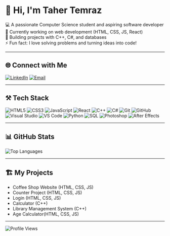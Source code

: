# 👋 Hi, I'm Taher Temraz  

💻 A passionate Computer Science student and aspiring software developer  
🌱 Currently working on web development (HTML, CSS, JS, React)  
🔭 Building projects with C++, C#, and databases  
⚡ Fun fact: I love solving problems and turning ideas into code!  

---

## 🌐 Connect with Me
[![LinkedIn](https://img.shields.io/badge/LinkedIn-0A66C2?style=for-the-badge&logo=linkedin&logoColor=white)](https://www.linkedin.com/in/taher-temraz)
[![Email](https://img.shields.io/badge/Email-D14836?style=for-the-badge&logo=gmail&logoColor=white)](mailto:taher.temraz@gmail.com)  


---

## ⚒️ Tech Stack
![HTML5](https://img.shields.io/badge/HTML5-E34F26?style=for-the-badge&logo=html5&logoColor=white)
![CSS3](https://img.shields.io/badge/CSS3-1572B6?style=for-the-badge&logo=css3&logoColor=white)
![JavaScript](https://img.shields.io/badge/JavaScript-F7DF1E?style=for-the-badge&logo=javascript&logoColor=black)
![React](https://img.shields.io/badge/React-20232A?style=for-the-badge&logo=react&logoColor=61DAFB)
![C++](https://img.shields.io/badge/C++-00599C?style=for-the-badge&logo=c%2B%2B&logoColor=white)
![C#](https://img.shields.io/badge/C%23-239120?style=for-the-badge&logo=c-sharp&logoColor=white)
![Git](https://img.shields.io/badge/Git-F05032?style=for-the-badge&logo=git&logoColor=white)
![GitHub](https://img.shields.io/badge/GitHub-181717?style=for-the-badge&logo=github&logoColor=white)
![Visual Studio](https://img.shields.io/badge/Visual_Studio-5C2D91?style=for-the-badge&logo=visual%20studio&logoColor=white)
![VS Code](https://img.shields.io/badge/VS_Code-007ACC?style=for-the-badge&logo=visual-studio-code&logoColor=white)
![Python](https://img.shields.io/badge/Python-3776AB?style=for-the-badge&logo=python&logoColor=white)
![SQL](https://img.shields.io/badge/SQL-4479A1?style=for-the-badge&logo=mysql&logoColor=white)
![Photoshop](https://img.shields.io/badge/Photoshop-31A8FF?style=for-the-badge&logo=adobe-photoshop&logoColor=white)
![After Effects](https://img.shields.io/badge/After_Effects-9999FF?style=for-the-badge&logo=adobe-after-effects&logoColor=white)

---

## 📊 GitHub Stats
![Top Languages](https://github-readme-stats.vercel.app/api/top-langs/?username=tahertemraz&layout=compact&theme=radical)

---

## 🏗️ My Projects

- Coffee Shop Website (HTML, CSS, JS)
- Counter Project (HTML, CSS, JS)
- Login (HTML, CSS, JS)
- Calculator (C++)
- Library Management System (C++)
- Age Calculator(HTML, CSS, JS)

---

![Profile Views](https://komarev.com/ghpvc/?username=tahertemraz&color=blue)
